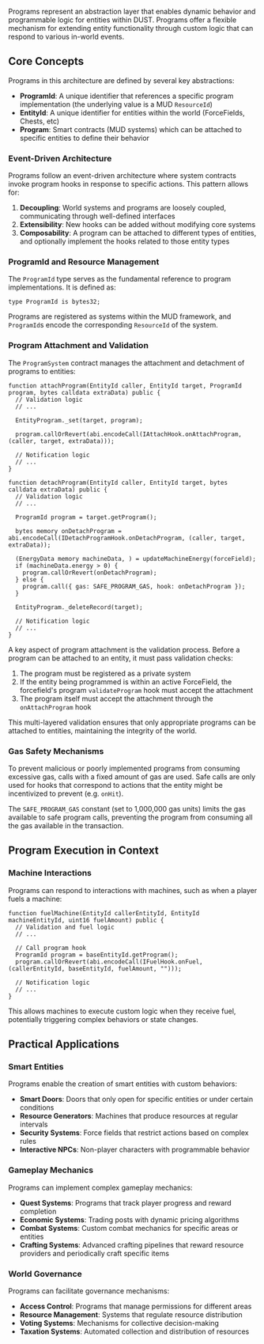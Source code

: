 Programs represent an abstraction layer that enables dynamic behavior and programmable logic for entities within DUST. Programs offer a flexible mechanism for extending entity functionality through custom logic that can respond to various in-world events.

## Core Concepts

Programs in this architecture are defined by several key abstractions:

- **ProgramId**: A unique identifier that references a specific program implementation (the underlying value is a MUD `ResourceId`)
- **EntityId**: A unique identifier for entities within the world (ForceFields, Chests, etc)
- **Program**: Smart contracts (MUD systems) which can be attached to specific entities to define their behavior

### Event-Driven Architecture

Programs follow an event-driven architecture where system contracts invoke program hooks in response to specific actions. This pattern allows for:

1. **Decoupling**: World systems and programs are loosely coupled, communicating through well-defined interfaces
2. **Extensibility**: New hooks can be added without modifying core systems
3. **Composability**: A program can be attached to different types of entities, and optionally implement the hooks related to those entity types

### ProgramId and Resource Management

The `ProgramId` type serves as the fundamental reference to program implementations. It is defined as:

```solidity
type ProgramId is bytes32;
```

Programs are registered as systems within the MUD framework, and `ProgramId`s encode the corresponding `ResourceId` of the system.

### Program Attachment and Validation

The `ProgramSystem` contract manages the attachment and detachment of programs to entities:

```solidity
function attachProgram(EntityId caller, EntityId target, ProgramId program, bytes calldata extraData) public {
  // Validation logic
  // ...

  EntityProgram._set(target, program);

  program.callOrRevert(abi.encodeCall(IAttachHook.onAttachProgram, (caller, target, extraData)));

  // Notification logic
  // ...
}

function detachProgram(EntityId caller, EntityId target, bytes calldata extraData) public {
  // Validation logic
  // ...

  ProgramId program = target.getProgram();

  bytes memory onDetachProgram = abi.encodeCall(IDetachProgramHook.onDetachProgram, (caller, target, extraData));

  (EnergyData memory machineData, ) = updateMachineEnergy(forceField);
  if (machineData.energy > 0) {
    program.callOrRevert(onDetachProgram);
  } else {
    program.call({ gas: SAFE_PROGRAM_GAS, hook: onDetachProgram });
  }

  EntityProgram._deleteRecord(target);

  // Notification logic
  // ...
}
```

A key aspect of program attachment is the validation process. Before a program can be attached to an entity, it must pass validation checks:

1. The program must be registered as a private system
2. If the entity being programmed is within an active ForceField, the forcefield's program `validateProgram` hook must accept the attachment
3. The program itself must accept the attachment through the `onAttachProgram` hook

This multi-layered validation ensures that only appropriate programs can be attached to entities, maintaining the integrity of the world.

### Gas Safety Mechanisms

To prevent malicious or poorly implemented programs from consuming excessive gas, calls with a fixed amount of gas are used. Safe calls are only used for hooks that correspond to actions that the entity might be incentivized to prevent (e.g. `onHit`).

The `SAFE_PROGRAM_GAS` constant (set to 1,000,000 gas units) limits the gas available to safe program calls, preventing the program from consuming all the gas available in the transaction.

## Program Execution in Context

### Machine Interactions

Programs can respond to interactions with machines, such as when a player fuels a machine:

```solidity
function fuelMachine(EntityId callerEntityId, EntityId machineEntityId, uint16 fuelAmount) public {
  // Validation and fuel logic
  // ...

  // Call program hook
  ProgramId program = baseEntityId.getProgram();
  program.callOrRevert(abi.encodeCall(IFuelHook.onFuel, (callerEntityId, baseEntityId, fuelAmount, "")));

  // Notification logic
  // ...
}
```

This allows machines to execute custom logic when they receive fuel, potentially triggering complex behaviors or state changes.

## Practical Applications

### Smart Entities

Programs enable the creation of smart entities with custom behaviors:

- **Smart Doors**: Doors that only open for specific entities or under certain conditions
- **Resource Generators**: Machines that produce resources at regular intervals
- **Security Systems**: Force fields that restrict actions based on complex rules
- **Interactive NPCs**: Non-player characters with programmable behavior

### Gameplay Mechanics

Programs can implement complex gameplay mechanics:

- **Quest Systems**: Programs that track player progress and reward completion
- **Economic Systems**: Trading posts with dynamic pricing algorithms
- **Combat Systems**: Custom combat mechanics for specific areas or entities
- **Crafting Systems**: Advanced crafting pipelines that reward resource providers and periodically craft specific items

### World Governance

Programs can facilitate governance mechanisms:

- **Access Control**: Programs that manage permissions for different areas
- **Resource Management**: Systems that regulate resource distribution
- **Voting Systems**: Mechanisms for collective decision-making
- **Taxation Systems**: Automated collection and distribution of resources
